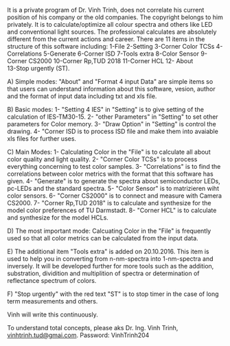 It is a private program of Dr. Vinh Trinh, does not correlate his current position of his company or the old companies. The copyright belongs to him privately. 
It is to calculate/optimize all colour spectra and others like LED and conventional light sources. 
The professional calculates are absolutely different from the current actions and career.
There are 11 items in the structure of this software including: 
	1-File 			            	2-Setting			    	3-Corner Color TCSs
	4-Correlations 		      		5-Generate 			6-Corner ISD
	7-Tools extra	 	        		8-Color Sensor			9-Corner CS2000
	10-Corner Rp,TUD 2018	  			11-Corner HCL			12- About 		
	13-Stop urgently (ST).

A) Simple modes: "About" and "Format 4 input Data" are simple items so that users can understand information about this software, vesion, author and the format of input data 
including txt and xls file.

B) Basic modes:
1- "Setting 4 IES" in "Setting" is to give setting of the calculation of IES-TM30-15.
2- "other Parameters" in "Setting" to set other parameters for Color memory.
3- "Draw Option" in "Setting" is control the drawing. 
4- "Corner ISD is to process ISD file and make them into avaiable xls files for further uses.

C) Main Modes:
1- Calculating Color in the "File" is to calculate all about color quality and light quality.
2- "Corner Color TCSs" is to process everything concerning to test color samples.
3- "Correlations" is to find the correlations between color metrics with the format that this software has given.
4- "Generate" is to generate the spectra about semiconductor LEDs, pc-LEDs and the standard spectra.
5- "Color Sensor" is to matrizieren wiht color sensors.
6- "Corner CS2000" is to connect and measure with Camera CS2000.
7- "Corner Rp,TUD 2018" is to calculate and synthesize for the model color preferences of TU Darmstadt.
8- "Corner HCL" is to calculate and synthesize for the model HCLs.

D) The most important mode: Calcuating Color in the "File" is frequently used so that all color metrics can be calculated from the input data.

E) The additional item "Tools extra" is added on 20.10.2016. This item is used to help you in converting from n-nm-spectra into 1-nm-spectra and inversely. 
It will be developed further for more tools such as the addition, substration, dividition and multiplition of spectra or determination of reflectance spectrum of colors.

F) "Stop urgently" with the red text "ST" is to stop timer in the case of long term measurements and others.

Vinh will write this continuously.

To understand total concepts, please aks Dr. Ing. Vinh Trinh, vinhtrinh.tud@gmai.com.
Password: VinhTrinh204
